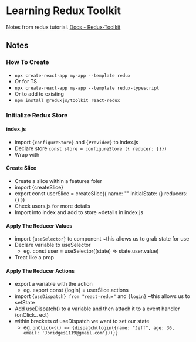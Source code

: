 # Learning Redux Toolkit
Notes from redux tutorial. [Docs - Redux-Toolkit](https://redux-toolkit.js.org/introduction/getting-started)


## Notes

### How To Create
- `npx create-react-app my-app --template redux`
- Or for TS
- `npx create-react-app my-app --template redux-typescript`
- Or to add to existing
- `npm install @reduxjs/toolkit react-redux`

### Initialize Redux Store
#### index.js
 - import `{configureStore}` and `{Provider}` to index.js
 - Declare store `const store = configureStore ({ reducer: {}})`
 - Wrap <App/> with <Provider store={store}></Provider>

#### Create Slice
- Create a slice within a features foler
- import {createSlice}
- export const userSlice = createSlice({
  name: ""
  initialState: {}
  reducers: {}
})
- Check users.js for more details
- Import into index and add to store ~details in index.js

#### Apply The Reducer Values
- import `{useSelector}` to component ~this allows us to grab state for use
- Declare variable to useSelector
  - eg. const user = useSelector((state) => state.user.value)
- Treat like a prop

#### Apply The Reducer Actions
- export a variable with the action
  - eg. export const {login} = userSlice.actions
- import `{useDispatch} from "react-redux"` and `{login}`  ~this allows us to setState
- Add useDispatch() to a variable and then attach it to a event handler (onClick.. ect)
- within brackets of useDispatch we want to set our state
  - eg. `onClick={() => {dispatch(login({name: "Jeff", age: 36, email: 'Jbridges1119@gmail.com'}))}}`

